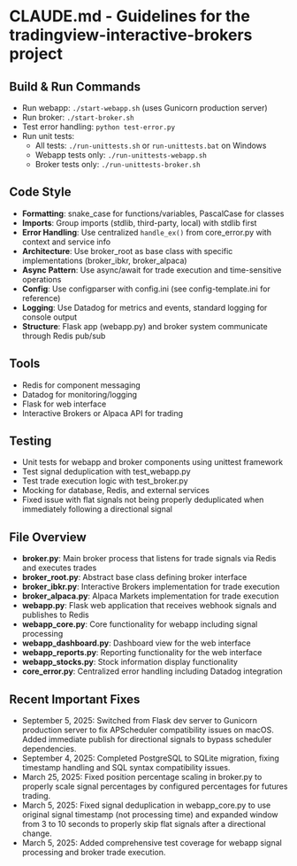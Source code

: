 # CLAUDE.md - Guidelines for the tradingview-interactive-brokers project

## Build & Run Commands
- Run webapp: `./start-webapp.sh` (uses Gunicorn production server)
- Run broker: `./start-broker.sh`
- Test error handling: `python test-error.py`
- Run unit tests: 
  - All tests: `./run-unittests.sh` or `run-unittests.bat` on Windows
  - Webapp tests only: `./run-unittests-webapp.sh`
  - Broker tests only: `./run-unittests-broker.sh`

## Code Style
- **Formatting**: snake_case for functions/variables, PascalCase for classes
- **Imports**: Group imports (stdlib, third-party, local) with stdlib first
- **Error Handling**: Use centralized `handle_ex()` from core_error.py with context and service info
- **Architecture**: Use broker_root as base class with specific implementations (broker_ibkr, broker_alpaca)
- **Async Pattern**: Use async/await for trade execution and time-sensitive operations
- **Config**: Use configparser with config.ini (see config-template.ini for reference)
- **Logging**: Use Datadog for metrics and events, standard logging for console output
- **Structure**: Flask app (webapp.py) and broker system communicate through Redis pub/sub

## Tools
- Redis for component messaging
- Datadog for monitoring/logging
- Flask for web interface
- Interactive Brokers or Alpaca API for trading

## Testing
- Unit tests for webapp and broker components using unittest framework
- Test signal deduplication with test_webapp.py
- Test trade execution logic with test_broker.py
- Mocking for database, Redis, and external services
- Fixed issue with flat signals not being properly deduplicated when immediately following a directional signal

## File Overview
- **broker.py**: Main broker process that listens for trade signals via Redis and executes trades
- **broker_root.py**: Abstract base class defining broker interface 
- **broker_ibkr.py**: Interactive Brokers implementation for trade execution
- **broker_alpaca.py**: Alpaca Markets implementation for trade execution
- **webapp.py**: Flask web application that receives webhook signals and publishes to Redis
- **webapp_core.py**: Core functionality for webapp including signal processing
- **webapp_dashboard.py**: Dashboard view for the web interface
- **webapp_reports.py**: Reporting functionality for the web interface
- **webapp_stocks.py**: Stock information display functionality
- **core_error.py**: Centralized error handling including Datadog integration

## Recent Important Fixes
- September 5, 2025: Switched from Flask dev server to Gunicorn production server to fix APScheduler compatibility issues on macOS. Added immediate publish for directional signals to bypass scheduler dependencies.
- September 4, 2025: Completed PostgreSQL to SQLite migration, fixing timestamp handling and SQL syntax compatibility issues.
- March 25, 2025: Fixed position percentage scaling in broker.py to properly scale signal percentages by configured percentages for futures trading.
- March 5, 2025: Fixed signal deduplication in webapp_core.py to use original signal timestamp (not processing time) and expanded window from 3 to 10 seconds to properly skip flat signals after a directional change.
- March 5, 2025: Added comprehensive test coverage for webapp signal processing and broker trade execution.
